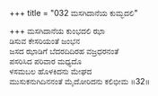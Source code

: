 +++
title = "032 ಮಸಗಿದಾನೆಯ ಕುಮ್ಭದಲಿ"

+++
ಮಸಗಿದಾನೆಯ ಕುಂಭದಲಿ ಝಾ  
ಡಿಸುವ ಕೇಸರಿಯಂತೆ ಜಂಭನ  
ಜಸದ ಝಾಡಿಗೆ ಬೆದರದಿದಿರಹ ವಜ್ರಧರನಂತೆ   
ಪಸರಿಸಿದ ಪರಿವಾರ ಮಧ್ಯದೊ  
ಳಸಮಬಲ ಹೊಳಕಿದನು ಮೇಘದ  
ಮುಸುಕನುಗಿದಿನನಂತೆ ಮೈದೋರಿದನು ಕಲಿಭೀಮ     ॥32॥
